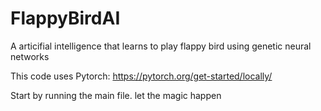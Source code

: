 # FlappyBirdAI
A articifial intelligence that learns to play flappy bird using genetic neural networks

This code uses Pytorch:
https://pytorch.org/get-started/locally/

Start by running the main file.
let the magic happen

